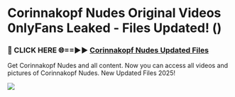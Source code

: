 # Corinnakopf Nudes Original Videos 0nlyFans Leaked - Files Updated! ()

<h3>🔴 CLICK HERE 🌐==►► <a href="https://tinyurl.com/2p9ay9w9" rel="nofollow">Corinnakopf Nudes Updated Files</a></h3>

Get Corinnakopf Nudes and all content. Now you can access all videos and pictures of Corinnakopf Nudes. New Updated Files 2025!

[![](https://i.imgur.com/KQgVmj3.gif)](https://tinyurl.com/2p9ay9w9)
